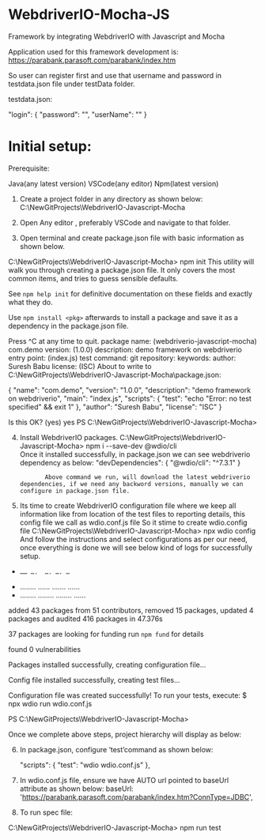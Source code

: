 # WebdriverIO-Mocha-JS
Framework by integrating WebdriverIO with Javascript and Mocha

Application used for this framework development is:
https://parabank.parasoft.com/parabank/index.htm

So user can register first and use that username and password in testdata.json file under testData folder.

testdata.json:

"login": {
      "password":      "",
      "userName":       ""
}

Initial setup:
==============================

Prerequisite:

Java(any latest version)
VSCode(any editor)
Npm(latest version)



1.	Create a project folder in any directory as shown below:
C:\NewGitProjects\WebdriverIO-Javascript-Mocha

2.	Open Any editor , preferably VSCode and navigate to that folder.

3.	Open terminal and create package.json file with basic information as shown below.

C:\NewGitProjects\WebdriverIO-Javascript-Mocha> npm init 
This utility will walk you through creating a package.json file.
It only covers the most common items, and tries to guess sensible defaults.

See `npm help init` for definitive documentation on these fields
and exactly what they do.

Use `npm install <pkg>` afterwards to install a package and
save it as a dependency in the package.json file.

Press ^C at any time to quit.
package name: (webdriverio-javascript-mocha) com.demo
version: (1.0.0)
description: demo framework on webdriverio
entry point: (index.js)
test command:
git repository:
keywords:
author: Suresh Babu
license: (ISC)
About to write to C:\NewGitProjects\WebdriverIO-Javascript-Mocha\package.json:

{
  "name": "com.demo",
  "version": "1.0.0",
  "description": "demo framework on webdriverio",
  "main": "index.js",
  "scripts": {
    "test": "echo \"Error: no test specified\" && exit 1"
  },
  "author": "Suresh Babu",
  "license": "ISC"
}


Is this OK? (yes) yes
PS C:\NewGitProjects\WebdriverIO-Javascript-Mocha>

4.	Install WebdriverIO packages.
              C:\NewGitProjects\WebdriverIO-Javascript-Mocha> npm i --save-dev @wdio/cli      
              Once it installed successfully, in package.json we can see webdriverio dependency as below:
               "devDependencies": {
          "@wdio/cli": "^7.3.1"
       }

               Above command we run, will download the latest webdriverio dependencies, if we need any backword versions, manually we can configure in package.json file.

5.	Its time to create WebdriverIO configuration file where we keep all information like from location of the test files to reporting details, this config file we call as wdio.conf.js file
So it stime to create wdio.config file
            C:\NewGitProjects\WebdriverIO-Javascript-Mocha> npx wdio config
             And follow the instructions and select configurations as per our need, once everything is done we will see below kind of logs for successfully setup.
-	  …… ….  …. …. …
-	…….. …… ……. ……
-	……..  …….. …….. ……

added 43 packages from 51 contributors, removed 15 packages, updated 4 packages and audited 416 packages in 47.376s

37 packages are looking for funding
  run `npm fund` for details

found 0 vulnerabilities


Packages installed successfully, creating configuration file...

Config file installed successfully, creating test files...

Configuration file was created successfully!
To run your tests, execute:
$ npx wdio run wdio.conf.js

PS C:\NewGitProjects\WebdriverIO-Javascript-Mocha>

Once we complete above steps, project hierarchy will display as below:

 

6.	In package.json, configure ‘test’command as shown below:

    "scripts": {
      "test": "wdio wdio.conf.js"
    },
    
7. In wdio.conf.js file, ensure we have AUTO url pointed to baseUrl attribute as shown below:
   baseUrl: 'https://parabank.parasoft.com/parabank/index.htm?ConnType=JDBC',

8.	To run spec file:

 C:\NewGitProjects\WebdriverIO-Javascript-Mocha> npm run test



